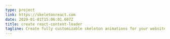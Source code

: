 ```yaml
---
type: project
link: https://skeletonreact.com
date: 2020-01-01T15:06:01.607Z
title: create react-content-loader
tagline: Create fully customizable skeleton animations for your website with React Content Loader.
---
```

